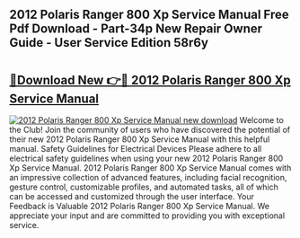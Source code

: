 ## 2012 Polaris Ranger 800 Xp Service Manual Free Pdf Download - Part-34p New Repair Owner Guide - User Service Edition 58r6y

# <h2><a href="http://bc15734.oget.top/?id=2012+Polaris+Ranger+800+Xp+Service+Manual">🔗Download New 👉🔴 2012 Polaris Ranger 800 Xp Service Manual</a></h2>

[![2012 Polaris Ranger 800 Xp Service Manual new download](https://i.imgur.com/5g1atiW.png)](http://bc15734.oget.top/?id=2012+Polaris+Ranger+800+Xp+Service+Manual)
Welcome to the Club! Join the community of users who have discovered the potential of their new 2012 Polaris Ranger 800 Xp Service Manual with this helpful manual. Safety Guidelines for Electrical Devices Please adhere to all electrical safety guidelines when using your new 2012 Polaris Ranger 800 Xp Service Manual. 2012 Polaris Ranger 800 Xp Service Manual comes with an impressive collection of advanced features, including facial recognition, gesture control, customizable profiles, and automated tasks, all of which can be accessed and customized through the user interface. Your Feedback is Valuable 2012 Polaris Ranger 800 Xp Service Manual. We appreciate your input and are committed to providing you with exceptional service.
